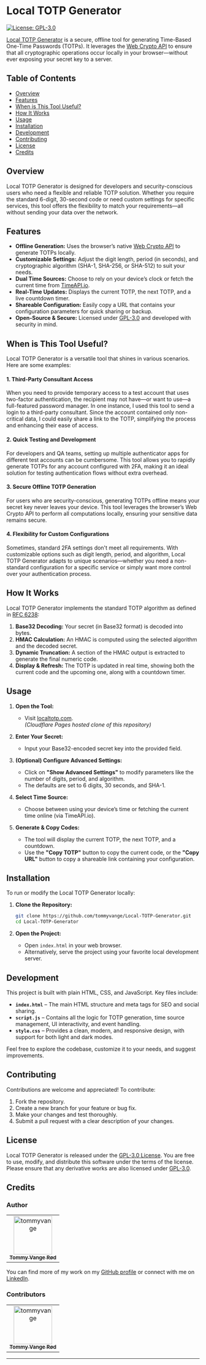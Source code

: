
# Local TOTP Generator

[![License: GPL-3.0](https://img.shields.io/badge/License-GPLv3-blue.svg)](https://opensource.org/licenses/GPL-3.0)

[Local TOTP Generator](https://localtotp.com/) is a secure, offline tool for generating Time-Based One-Time Passwords (TOTPs). It leverages the [Web Crypto API](https://developer.mozilla.org/en-US/docs/Web/API/Web_Crypto_API) to ensure that all cryptographic operations occur locally in your browser—without ever exposing your secret key to a server.

## Table of Contents

- [Overview](#overview)
- [Features](#features)
- [When is This Tool Useful?](#when-is-this-tool-useful)
- [How It Works](#how-it-works)
- [Usage](#usage)
- [Installation](#installation)
- [Development](#development)
- [Contributing](#contributing)
- [License](#license)
- [Credits](#credits)

## Overview

Local TOTP Generator is designed for developers and security-conscious users who need a flexible and reliable TOTP solution. Whether you require the standard 6-digit, 30-second code or need custom settings for specific services, this tool offers the flexibility to match your requirements—all without sending your data over the network.

## Features

- **Offline Generation:** Uses the browser’s native [Web Crypto API](https://developer.mozilla.org/en-US/docs/Web/API/Web_Crypto_API) to generate TOTPs locally.
- **Customizable Settings:** Adjust the digit length, period (in seconds), and cryptographic algorithm (SHA-1, SHA-256, or SHA-512) to suit your needs.
- **Dual Time Sources:** Choose to rely on your device’s clock or fetch the current time from [TimeAPI.io](https://timeapi.io/).
- **Real-Time Updates:** Displays the current TOTP, the next TOTP, and a live countdown timer.
- **Shareable Configuration:** Easily copy a URL that contains your configuration parameters for quick sharing or backup.
- **Open-Source & Secure:** Licensed under [GPL-3.0](LICENSE) and developed with security in mind.

## When is This Tool Useful?
Local TOTP Generator is a versatile tool that shines in various scenarios. Here are some examples:

#### 1. Third-Party Consultant Access

When you need to provide temporary access to a test account that uses two-factor authentication, the recipient may not have—or want to use—a full-featured password manager. In one instance, I used this tool to send a login to a third-party consultant. Since the account contained only non-critical data, I could easily share a link to the TOTP, simplifying the process and enhancing their ease of access.

#### 2. Quick Testing and Development

For developers and QA teams, setting up multiple authenticator apps for different test accounts can be cumbersome. This tool allows you to rapidly generate TOTPs for any account configured with 2FA, making it an ideal solution for testing authentication flows without extra overhead.

#### 3. Secure Offline TOTP Generation

For users who are security-conscious, generating TOTPs offline means your secret key never leaves your device. This tool leverages the browser’s Web Crypto API to perform all computations locally, ensuring your sensitive data remains secure.

#### 4. Flexibility for Custom Configurations

Sometimes, standard 2FA settings don't meet all requirements. With customizable options such as digit length, period, and algorithm, Local TOTP Generator adapts to unique scenarios—whether you need a non-standard configuration for a specific service or simply want more control over your authentication process.

## How It Works

Local TOTP Generator implements the standard TOTP algorithm as defined in [RFC 6238](https://tools.ietf.org/html/rfc6238):

1. **Base32 Decoding:** Your secret (in Base32 format) is decoded into bytes.
2. **HMAC Calculation:** An HMAC is computed using the selected algorithm and the decoded secret.
3. **Dynamic Truncation:** A section of the HMAC output is extracted to generate the final numeric code.
4. **Display & Refresh:** The TOTP is updated in real time, showing both the current code and the upcoming one, along with a countdown timer.

## Usage

1. **Open the Tool:**
   - Visit [localtotp.com](https://localtotp.com/).   
     *(Cloudflare Pages hosted clone of this repository)* 

2. **Enter Your Secret:**
   - Input your Base32-encoded secret key into the provided field.

3. **(Optional) Configure Advanced Settings:**
   - Click on **"Show Advanced Settings"** to modify parameters like the number of digits, period, and algorithm.  
   - The defaults are set to 6 digits, 30 seconds, and SHA-1.

4. **Select Time Source:**
   - Choose between using your device’s time or fetching the current time online (via TimeAPI.io).

5. **Generate & Copy Codes:**
   - The tool will display the current TOTP, the next TOTP, and a countdown.
   - Use the **"Copy TOTP"** button to copy the current code, or the **"Copy URL"** button to copy a shareable link containing your configuration.

## Installation

To run or modify the Local TOTP Generator locally:

1. **Clone the Repository:**

   ```bash
   git clone https://github.com/tommyvange/Local-TOTP-Generator.git
   cd Local-TOTP-Generator
   ```
   
2.  **Open the Project:**
    -   Open `index.html` in your web browser.
    -   Alternatively, serve the project using your favorite local development server.

## Development

This project is built with plain HTML, CSS, and JavaScript. Key files include:

-   **`index.html`** – The main HTML structure and meta tags for SEO and social sharing.
-   **`script.js`** – Contains all the logic for TOTP generation, time source management, UI interactivity, and event handling.
-   **`style.css`** – Provides a clean, modern, and responsive design, with support for both light and dark modes.

Feel free to explore the codebase, customize it to your needs, and suggest improvements.

## Contributing

Contributions are welcome and appreciated! To contribute:

1.  Fork the repository.
2.  Create a new branch for your feature or bug fix.
3.  Make your changes and test thoroughly.
4.  Submit a pull request with a clear description of your changes.

## License

Local TOTP Generator is released under the [GPL-3.0 License](LICENSE). You are free to use, modify, and distribute this software under the terms of the license. Please ensure that any derivative works are also licensed under [GPL-3.0](LICENSE).


## Credits

### Author

<!-- readme: tommyvange -start -->
<table>
	<tbody>
		<tr>
            <td align="center">
                <a href="https://github.com/tommyvange">
                    <img src="https://avatars.githubusercontent.com/u/28400191?v=4" width="100;" alt="tommyvange"/>
                    <br />
                    <sub><b>Tommy Vange Rød</b></sub>
                </a>
            </td>
		</tr>
	<tbody>
</table>
<!-- readme: tommyvange -end -->

You can find more of my work on my [GitHub profile](https://github.com/tommyvange) or connect with me on [LinkedIn](https://www.linkedin.com/in/tommyvange/).

### Contributors

<!-- readme: contributors -start -->
<table>
	<tbody>
		<tr>
            <td align="center">
                <a href="https://github.com/tommyvange">
                    <img src="https://avatars.githubusercontent.com/u/28400191?v=4" width="100;" alt="tommyvange"/>
                    <br />
                    <sub><b>Tommy Vange Rød</b></sub>
                </a>
            </td>
		</tr>
	<tbody>
</table>
<!-- readme: contributors -end -->

----------
